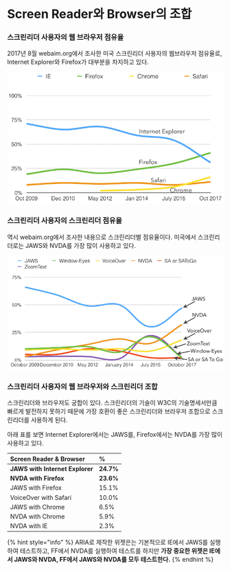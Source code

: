 # Screen Reader와 Browser의 조합

### 스크린리더 사용자의 웹 브라우저 점유율

2017년 8월 webaim.org에서 조사한 미국 스크린리더 사용자의 웹브라우저 점유율로, Internet Explorer와 Firefox가 대부분을 차지하고 있다.

![](../../.gitbook/assets/image%20%282%29.png)



###  스크린리더 사용자의 스크린리더 점유율

역시 webaim.org에서 조사한 내용으로 스크린리더별 점유율이다. 미국에서 스크린리더로는 JAWS와 NVDA를 가장 많이 사용하고 있다.

![](../../.gitbook/assets/image.png)



### 스크린리더 사용자의 웹 브라우저와 스크린리더 조합

스크린리더와 브라우저도 궁합이 있다. 스크린리더의 기술이 W3C의 기술명세서만큼 빠르게 발전하지 못하기 때문에 가장 호환이 좋은 스크린리더와 브라우저 조합으로 스크린리더를 사용하게 된다.

아래 표를 보면 Internet Explorer에서는 JAWS를, Firefox에서는 NVDA를 가장 많이 사용하고 있다.

| Screen Reader & Browser | % |
| :--- | :--- |
|  **JAWS with Internet Explorer** |  **24.7%** |
|  **NVDA with Firefox** |  **23.6%** |
|  JAWS with Firefox |  15.1% |
|  VoiceOver with Safari |  10.0% |
|  JAWS with Chrome |  6.5% |
|  NVDA with Chrome |  5.9% |
|  NVDA with IE |  2.3% |

{% hint style="info" %}
ARIA로 제작한 위젯은는 기본적으로 IE에서 JAWS를 실행하여 테스트하고, FF에서 NVDA를 실행하여 테스트를 하지만  **가장 중요한 위젯은 IE에서 JAWS와 NVDA, FF에서 JAWS와 NVDA를 모두 테스트한다.**
{% endhint %}


